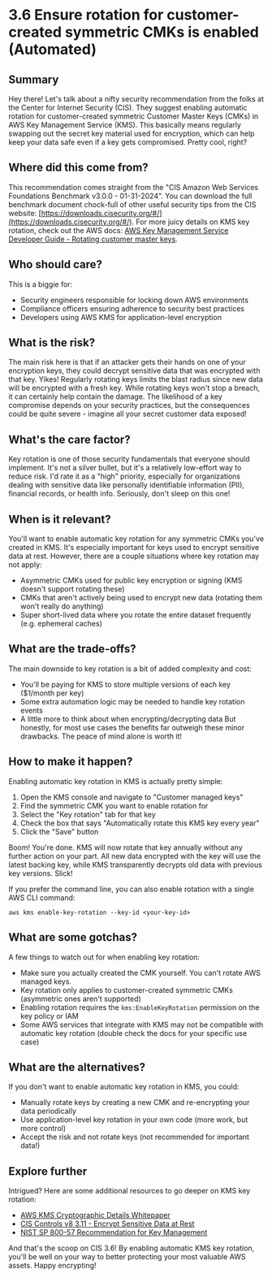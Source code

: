 # 3.6 Ensure rotation for customer-created symmetric CMKs is enabled (Automated)

## Summary
Hey there! Let's talk about a nifty security recommendation from the folks at the Center for Internet Security (CIS). They suggest enabling automatic rotation for customer-created symmetric Customer Master Keys (CMKs) in AWS Key Management Service (KMS). This basically means regularly swapping out the secret key material used for encryption, which can help keep your data safe even if a key gets compromised. Pretty cool, right?

## Where did this come from?
This recommendation comes straight from the "CIS Amazon Web Services Foundations Benchmark v3.0.0 - 01-31-2024". You can download the full benchmark document chock-full of other useful security tips from the CIS website: [https://downloads.cisecurity.org/#/](https://downloads.cisecurity.org/#/). For more juicy details on KMS key rotation, check out the AWS docs: [AWS Key Management Service Developer Guide - Rotating customer master keys](https://docs.aws.amazon.com/kms/latest/developerguide/rotate-keys.html).

## Who should care?
This is a biggie for:
- Security engineers responsible for locking down AWS environments 
- Compliance officers ensuring adherence to security best practices
- Developers using AWS KMS for application-level encryption 

## What is the risk?
The main risk here is that if an attacker gets their hands on one of your encryption keys, they could decrypt sensitive data that was encrypted with that key. Yikes! Regularly rotating keys limits the blast radius since new data will be encrypted with a fresh key. While rotating keys won't stop a breach, it can certainly help contain the damage. The likelihood of a key compromise depends on your security practices, but the consequences could be quite severe - imagine all your secret customer data exposed! 

## What's the care factor?
Key rotation is one of those security fundamentals that everyone should implement. It's not a silver bullet, but it's a relatively low-effort way to reduce risk. I'd rate it as a "high" priority, especially for organizations dealing with sensitive data like personally identifiable information (PII), financial records, or health info. Seriously, don't sleep on this one!

## When is it relevant? 
You'll want to enable automatic key rotation for any symmetric CMKs you've created in KMS. It's especially important for keys used to encrypt sensitive data at rest. However, there are a couple situations where key rotation may not apply:
- Asymmetric CMKs used for public key encryption or signing (KMS doesn't support rotating these)
- CMKs that aren't actively being used to encrypt new data (rotating them won't really do anything) 
- Super short-lived data where you rotate the entire dataset frequently (e.g. ephemeral caches)

## What are the trade-offs?
The main downside to key rotation is a bit of added complexity and cost:
- You'll be paying for KMS to store multiple versions of each key ($1/month per key)  
- Some extra automation logic may be needed to handle key rotation events
- A little more to think about when encrypting/decrypting data
But honestly, for most use cases the benefits far outweigh these minor drawbacks. The peace of mind alone is worth it!

## How to make it happen?
Enabling automatic key rotation in KMS is actually pretty simple:

1. Open the KMS console and navigate to "Customer managed keys" 
2. Find the symmetric CMK you want to enable rotation for
3. Select the "Key rotation" tab for that key
4. Check the box that says "Automatically rotate this KMS key every year"
5. Click the "Save" button

Boom! You're done. KMS will now rotate that key annually without any further action on your part. All new data encrypted with the key will use the latest backing key, while KMS transparently decrypts old data with previous key versions. Slick!

If you prefer the command line, you can also enable rotation with a single AWS CLI command:

```
aws kms enable-key-rotation --key-id <your-key-id>
```

## What are some gotchas?
A few things to watch out for when enabling key rotation:
- Make sure you actually created the CMK yourself. You can't rotate AWS managed keys.
- Key rotation only applies to customer-created symmetric CMKs (asymmetric ones aren't supported) 
- Enabling rotation requires the `kms:EnableKeyRotation` permission on the key policy or IAM
- Some AWS services that integrate with KMS may not be compatible with automatic key rotation (double check the docs for your specific use case)

## What are the alternatives?
If you don't want to enable automatic key rotation in KMS, you could:
- Manually rotate keys by creating a new CMK and re-encrypting your data periodically 
- Use application-level key rotation in your own code (more work, but more control)
- Accept the risk and not rotate keys (not recommended for important data!)

## Explore further
Intrigued? Here are some additional resources to go deeper on KMS key rotation:
- [AWS KMS Cryptographic Details Whitepaper](https://d0.awsstatic.com/whitepapers/KMS-Cryptographic-Details.pdf) 
- [CIS Controls v8 3.11 - Encrypt Sensitive Data at Rest](https://www.cisecurity.org/controls/cis-controls-navigator/v8) 
- [NIST SP 800-57 Recommendation for Key Management](https://csrc.nist.gov/publications/detail/sp/800-57-part-1/rev-5/final)

And that's the scoop on CIS 3.6! By enabling automatic KMS key rotation, you'll be well on your way to better protecting your most valuable AWS assets. Happy encrypting!